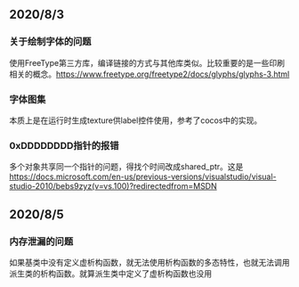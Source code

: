 ## 2020/8/3

### 关于绘制字体的问题
使用FreeType第三方库，编译链接的方式与其他库类似。比较重要的是一些印刷相关的概念。https://www.freetype.org/freetype2/docs/glyphs/glyphs-3.html

### 字体图集
本质上是在运行时生成texture供label控件使用，参考了cocos中的实现。

### 0xDDDDDDDD指针的报错
多个对象共享同一个指针的问题，得找个时间改成shared_ptr。这是
https://docs.microsoft.com/en-us/previous-versions/visualstudio/visual-studio-2010/bebs9zyz(v=vs.100)?redirectedfrom=MSDN



## 2020/8/5

### 内存泄漏的问题
如果基类中没有定义虚析构函数，就无法使用析构函数的多态特性，也就无法调用派生类的析构函数。就算派生类中定义了虚析构函数也没用